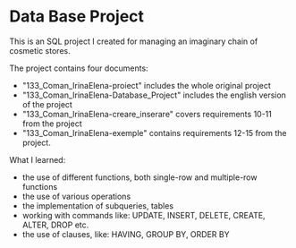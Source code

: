 # Data Base Project

This is an SQL project I created for managing an imaginary chain of cosmetic stores.
 
The project contains four documents:
* "133_Coman_IrinaElena-proiect" includes the whole original project
* "133_Coman_IrinaElena-Database_Project" includes the english version of the project
* "133_Coman_IrinaElena-creare_inserare" covers requirements 10-11 from the project
* "133_Coman_IrinaElena-exemple" contains requirements 12-15 from the project.

What I learned:
* the use of different functions, both single-row and multiple-row functions
* the use of various operations
* the implementation of subqueries, tables
* working with commands like: UPDATE, INSERT, DELETE, CREATE, ALTER, DROP etc.
* the use of clauses, like: HAVING, GROUP BY, ORDER BY
